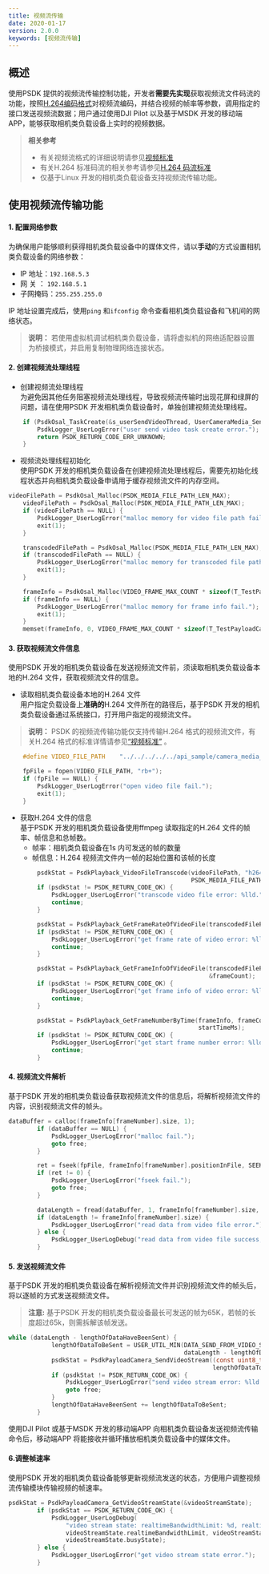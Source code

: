 ```yaml
---
title: 视频流传输
date: 2020-01-17
version: 2.0.0
keywords: [视频流传输]
---
```

## 概述
使用PSDK 提供的视频流传输控制功能，开发者**需要先实现**获取视频流文件码流的功能，按照[H.264编码格式](../guide/payload-criterion.html)对视频流编码，并结合视频的帧率等参数，调用指定的接口发送视频流数据；用户通过使用DJI Pilot 以及基于MSDK 开发的移动端APP，能够获取相机类负载设备上实时的视频数据。

> **相关参考**
> * 有关视频流格式的详细说明请参见[视频标准](../guide/payload-criterion.html)
> * 有关H.264 标准码流的相关参考请参见<a href="https://www.itu.int/rec/T-REC-H.264-201906-I/en">H.264 码流标准</a>
> * 仅基于Linux 开发的相机类负载设备支持视频流传输功能。

## 使用视频流传输功能

#### 1. 配置网络参数
为确保用户能够顺利获得相机类负载设备中的媒体文件，请以**手动**的方式设置相机类负载设备的网络参数：

* IP 地址：`192.168.5.3`
* 网  关 ： `192.168.5.1`
* 子网掩码：`255.255.255.0`

IP 地址设置完成后，使用`ping` 和`ifconfig` 命令查看相机类负载设备和飞机间的网络状态。

> **说明：** 若使用虚拟机调试相机类负载设备，请将虚拟机的网络适配器设置为桥接模式，并启用复制物理网络连接状态。

#### 2. 创建视频流处理线程
* 创建视频流处理线程     
为避免因其他任务阻塞视频流处理线程，导致视频流传输时出现花屏和绿屏的问题，请在使用PSDK 开发相机类负载设备时，单独创建视频流处理线程。

```c
    if (PsdkOsal_TaskCreate(&s_userSendVideoThread, UserCameraMedia_SendVideoTask, 2048, NULL) != PSDK_RETURN_CODE_OK) {
        PsdkLogger_UserLogError("user send video task create error.");
        return PSDK_RETURN_CODE_ERR_UNKNOWN;
    }
```
* 视频流处理线程初始化     
使用PSDK 开发的相机类负载设备在创建视频流处理线程后，需要先初始化线程状态并向相机类负载设备申请用于缓存视频流文件的内存空间。

```c
videoFilePath = PsdkOsal_Malloc(PSDK_MEDIA_FILE_PATH_LEN_MAX);
    videoFilePath = PsdkOsal_Malloc(PSDK_MEDIA_FILE_PATH_LEN_MAX);
    if (videoFilePath == NULL) {
        PsdkLogger_UserLogError("malloc memory for video file path fail.");
        exit(1);
    }

    transcodedFilePath = PsdkOsal_Malloc(PSDK_MEDIA_FILE_PATH_LEN_MAX);
    if (transcodedFilePath == NULL) {
        PsdkLogger_UserLogError("malloc memory for transcoded file path fail.");
        exit(1);
    }

    frameInfo = PsdkOsal_Malloc(VIDEO_FRAME_MAX_COUNT * sizeof(T_TestPayloadCameraVideoFrameInfo));
    if (frameInfo == NULL) {
        PsdkLogger_UserLogError("malloc memory for frame info fail.");
        exit(1);
    }
    memset(frameInfo, 0, VIDEO_FRAME_MAX_COUNT * sizeof(T_TestPayloadCameraVideoFrameInfo));
```

#### 3. 获取视频流文件信息
使用PSDK 开发的相机类负载设备在发送视频流文件前，须读取相机类负载设备本地的H.264 文件，获取视频流文件的信息。

* 读取相机类负载设备本地的H.264 文件       
用户指定负载设备上**准确的**H.264 文件所在的路径后，基于PSDK 开发的相机类负载设备通过系统接口，打开用户指定的视频流文件。
>**说明：** PSDK 的视频流传输功能仅支持传输H.264 格式的视频流文件，有关H.264 格式的标准详情请参见[“视频标准”](../guide/payload-criterion.html) 。

```c
    #define VIDEO_FILE_PATH    "../../../../../api_sample/camera_media_emu/media_file/PSDK_0006.h264"

    fpFile = fopen(VIDEO_FILE_PATH, "rb+");
    if (fpFile == NULL) {
        PsdkLogger_UserLogError("open video file fail.");
        exit(1);
    }
```

* 获取H.264 文件的信息        
基于PSDK 开发的相机类负载设备使用ffmpeg 读取指定的H.264 文件的帧率、帧信息和总帧数。
  * 帧率：相机类负载设备在1s 内可发送的帧的数量
  * 帧信息：H.264 视频流文件内一帧的起始位置和该帧的长度

```c
        psdkStat = PsdkPlayback_VideoFileTranscode(videoFilePath, "h264", transcodedFilePath,
                                                   PSDK_MEDIA_FILE_PATH_LEN_MAX);
        if (psdkStat != PSDK_RETURN_CODE_OK) {
            PsdkLogger_UserLogError("transcode video file error: %lld.", psdkStat);
            continue;
        }

        psdkStat = PsdkPlayback_GetFrameRateOfVideoFile(transcodedFilePath, &frameRate);
        if (psdkStat != PSDK_RETURN_CODE_OK) {
            PsdkLogger_UserLogError("get frame rate of video error: %lld.", psdkStat);
            continue;
        }

        psdkStat = PsdkPlayback_GetFrameInfoOfVideoFile(transcodedFilePath, frameInfo, VIDEO_FRAME_MAX_COUNT,
                                                        &frameCount);
        if (psdkStat != PSDK_RETURN_CODE_OK) {
            PsdkLogger_UserLogError("get frame info of video error: %lld.", psdkStat);
            continue;
        }

        psdkStat = PsdkPlayback_GetFrameNumberByTime(frameInfo, frameCount, &frameNumber,
                                                     startTimeMs);
        if (psdkStat != PSDK_RETURN_CODE_OK) {
            PsdkLogger_UserLogError("get start frame number error: %lld.", psdkStat);
            continue;
        }

```

#### 4. 视频流文件解析
基于PSDK 开发的相机类负载设备获取视频流文件的信息后，将解析视频流文件的内容，识别视频流文件的帧头。

```c
dataBuffer = calloc(frameInfo[frameNumber].size, 1);
        if (dataBuffer == NULL) {
            PsdkLogger_UserLogError("malloc fail.");
            goto free;
        }

        ret = fseek(fpFile, frameInfo[frameNumber].positionInFile, SEEK_SET);
        if (ret != 0) {
            PsdkLogger_UserLogError("fseek fail.");
            goto free;
        }

        dataLength = fread(dataBuffer, 1, frameInfo[frameNumber].size, fpFile);
        if (dataLength != frameInfo[frameNumber].size) {
            PsdkLogger_UserLogError("read data from video file error.");
        } else {
            PsdkLogger_UserLogDebug("read data from video file success, len = %d B\r\n", dataLength);
        }
```

#### 5. 发送视频流文件
基于PSDK 开发的相机类负载设备在解析视频流文件并识别视频流文件的帧头后，将以逐帧的方式发送视频流文件。
>**注意:** 基于PSDK 开发的相机类负载设备最长可发送的帧为65K，若帧的长度超过65k，则需拆解该帧发送。

```c
while (dataLength - lengthOfDataHaveBeenSent) {
            lengthOfDataToBeSent = USER_UTIL_MIN(DATA_SEND_FROM_VIDEO_STREAM_MAX_LEN,
                                                 dataLength - lengthOfDataHaveBeenSent);
            psdkStat = PsdkPayloadCamera_SendVideoStream((const uint8_t *) dataBuffer + lengthOfDataHaveBeenSent,
                                                         lengthOfDataToBeSent);
            if (psdkStat != PSDK_RETURN_CODE_OK) {
                PsdkLogger_UserLogError("send video stream error: %lld.", psdkStat);
                goto free;
            }
            lengthOfDataHaveBeenSent += lengthOfDataToBeSent;
        }
```

使用DJI Pilot 或基于MSDK 开发的移动端APP 向相机类负载设备发送视频流传输命令后，移动端APP 将能接收并循环播放相机类负载设备中的媒体文件。

#### 6.调整帧速率
使用PSDK 开发的相机类负载设备能够更新视频流发送的状态，方便用户调整视频流传输模块传输视频的帧速率。

```c
psdkStat = PsdkPayloadCamera_GetVideoStreamState(&videoStreamState);
        if (psdkStat == PSDK_RETURN_CODE_OK) {
            PsdkLogger_UserLogDebug(
                "video stream state: realtimeBandwidthLimit: %d, realtimeBandwidthBeforeFlowController: %d, busyState: %d.",
                videoStreamState.realtimeBandwidthLimit, videoStreamState.realtimeBandwidthBeforeFlowController,
                videoStreamState.busyState);
        } else {
            PsdkLogger_UserLogError("get video stream state error.");
        }

```

